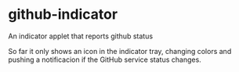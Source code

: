 github-indicator
================

An indicator applet that reports github status

So far it only shows an icon in the indicator tray, changing colors and pushing
a notificacion if the GitHub service status changes.


